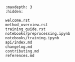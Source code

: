 ```{include} ../README.md

```

```{toctree}
:maxdepth: 3
:hidden:

welcome.rst
method_overview.rst
training_guide.rst
notebooks/preprocessing.ipynb
notebooks/training.ipynb
api/index.md
changelog.md
contributing.md
references.md
```
